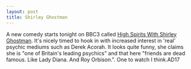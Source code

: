 ```yaml
--- 
layout: post
title: Shirley Ghostman
---
```

A new comedy starts tonight on BBC3 called [High Spirits With Shirley Ghostman](http://www.bbc.co.uk/comedy/shirleyghostman/). It's nicely timed to hook in with increased interest in 'real' psychic mediums such as Derek Acorah. It looks quite funny, she claims she is "one of Britain's leading psychics" and that here "friends are dead famous. Like Lady Diana. And Roy Orbison.". One to watch I think.AD17<br />
